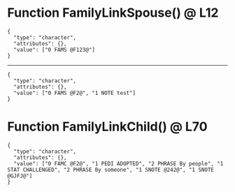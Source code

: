 # Function FamilyLinkSpouse() @ L12

    {
      "type": "character",
      "attributes": {},
      "value": ["0 FAMS @F123@"]
    }

---

    {
      "type": "character",
      "attributes": {},
      "value": ["0 FAMS @F2@", "1 NOTE test"]
    }

# Function FamilyLinkChild() @ L70

    {
      "type": "character",
      "attributes": {},
      "value": ["0 FAMC @F2@", "1 PEDI ADOPTED", "2 PHRASE By people", "1 STAT CHALLENGED", "2 PHRASE By someone", "1 SNOTE @242@", "1 SNOTE @GJFJ@"]
    }

